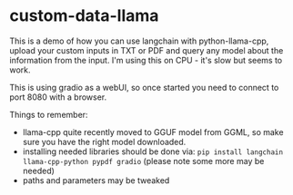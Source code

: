 # custom-data-llama

This is a demo of how you can use langchain with python-llama-cpp, upload your custom inputs in TXT or PDF
and query any model about the information from the input. I'm using this on CPU - it's slow but seems to work.

This is using gradio as a webUI, so once started you need to connect to port 8080 with a browser.

Things to remember:
- llama-cpp quite recently moved to GGUF model from GGML, so make sure you have the right model downloaded.
- installing needed libraries should be done via: ```pip install langchain llama-cpp-python pypdf gradio``` (please note some more may be needed)
- paths and parameters may be tweaked
